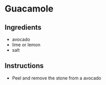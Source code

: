 # Guacamole
## Ingredients
* avocado
* lime or lemon
* salt
## Instructions
* Peel and remove the stone from a avocado
